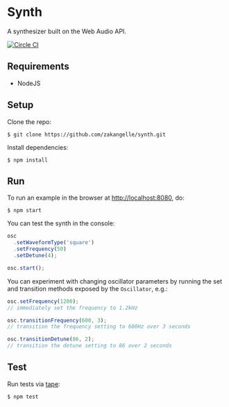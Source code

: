 # Synth

A synthesizer built on the Web Audio API.

[![Circle CI](https://circleci.com/gh/zakangelle/synth/tree/master.svg?style=svg)](https://circleci.com/gh/zakangelle/synth/tree/master)

## Requirements
+ NodeJS

## Setup
Clone the repo:

```
$ git clone https://github.com/zakangelle/synth.git
```

Install dependencies:

```
$ npm install
```

## Run
To run an example in the browser at [http://localhost:8080](http://localhost:8080), do:

```
$ npm start
```

You can test the synth in the console:

```js
osc
  .setWaveformType('square')
  .setFrequency(50)
  .setDetune(4);

osc.start();
```

You can experiment with changing oscillator parameters by running the set and transition methods exposed by the `Oscillator`, e.g.:

```js
osc.setFrequency(1200);
// immediately set the frequency to 1.2kHz

osc.transitionFrequency(600, 3);
// transition the frequency setting to 600Hz over 3 seconds

osc.transitionDetune(86, 2);
// transition the detune setting to 86 over 2 seconds
```

## Test
Run tests via [tape](https://github.com/substack/tape):

```
$ npm test
```
